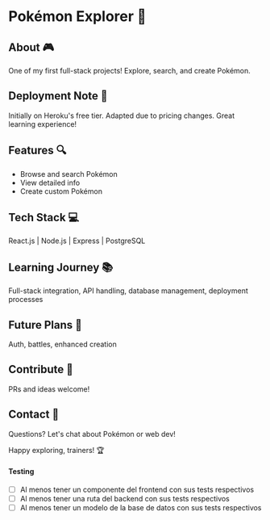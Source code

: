 # Pokémon Explorer 🌟

## About 🎮
One of my first full-stack projects! Explore, search, and create Pokémon.

## Deployment Note 🚀
Initially on Heroku's free tier. Adapted due to pricing changes. Great learning experience!

## Features 🔍
- Browse and search Pokémon
- View detailed info
- Create custom Pokémon

## Tech Stack 💻
React.js | Node.js | Express | PostgreSQL

## Learning Journey 📚
Full-stack integration, API handling, database management, deployment processes

## Future Plans 🔮
Auth, battles, enhanced creation

## Contribute 🤝
PRs and ideas welcome!

## Contact 📧
Questions? Let's chat about Pokémon or web dev!

Happy exploring, trainers! 🏆


#### Testing
- [ ] Al menos tener un componente del frontend con sus tests respectivos
- [ ] Al menos tener una ruta del backend con sus tests respectivos
- [ ] Al menos tener un modelo de la base de datos con sus tests respectivos
